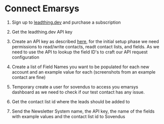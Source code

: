 # Connect Emarsys

1. Sign up to [leadthing.dev](https://leadthing.dev) and purchase a subscription

2. Get the leadthing.dev API key

3. Create an API key as described [here](https://dev.emarsys.com/docs/core-api-reference/a12e08c686f0f-2-set-up-your-account), for the initial setup phase we need permissions to read/write contacts, readt contact lists, and fields. As we need to use the API to lookup the field ID's to craft our API request configuration

4. Create a list of Field Names you want to be populated for each new account and an example value for each (screenshots from an example contact are fine)

5. Temporary create a user for sovendus to access you emarsys dashboard as we need to check if our test contact has any issue.

6. Get the contact list id where the leads should be added to

7. Send the Newsletter System name, the API key, the name of the fields with example values and the contact list id to Sovendus
